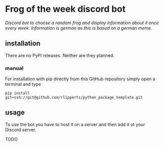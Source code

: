 # Frog of the week discord bot
_Discord bot to choose a random frog and display information about it once every week. Information 
is german as this is based on a german meme._

## installation
There are no PyPI releases. Neither are they planned.

### manual
For installation with pip directly from this GitHub repository simply open a terminal and type
```
pip install git+ssh://git@github.com/rlipperts/python_package_template.git
```

## usage

To use the bot you have to host it on a server and then add it ot your Discord server.

TODO